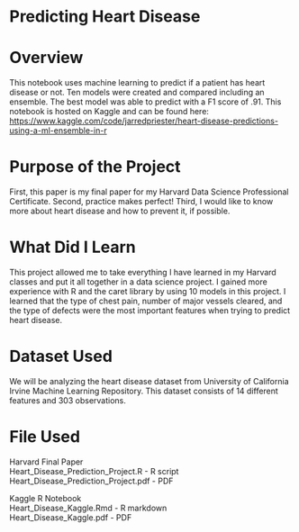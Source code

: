 # Predicting Heart Disease

# Overview

This notebook uses machine learning to predict if a patient has heart disease or not. Ten models were created and compared including an ensemble. The best model was able to predict with a F1 score of .91. This notebook is hosted on Kaggle and can be found here: https://www.kaggle.com/code/jarredpriester/heart-disease-predictions-using-a-ml-ensemble-in-r

# Purpose of the Project
First, this paper is my final paper for my Harvard Data Science Professional Certificate. Second, practice makes perfect! Third, I would like to know more about heart disease and how to prevent it, if possible.

# What Did I Learn
This project allowed me to take everything I have learned in my Harvard classes and put it all together in a data science project. I gained more experience with R and the caret library by using 10 models in this project. I learned that the type of chest pain, number of major vessels cleared, and the type of defects were the most important features when trying to predict heart disease.

# Dataset Used
We will be analyzing the heart disease dataset from University of California Irvine Machine Learning Repository. This dataset consists of 14 different features and 303 observations.

# File Used
Harvard Final Paper  
Heart_Disease_Prediction_Project.R - R script  
Heart_Disease_Prediction_Project.pdf - PDF  

Kaggle R Notebook  
Heart_Disease_Kaggle.Rmd - R markdown  
Heart_Disease_Kaggle.pdf - PDF
